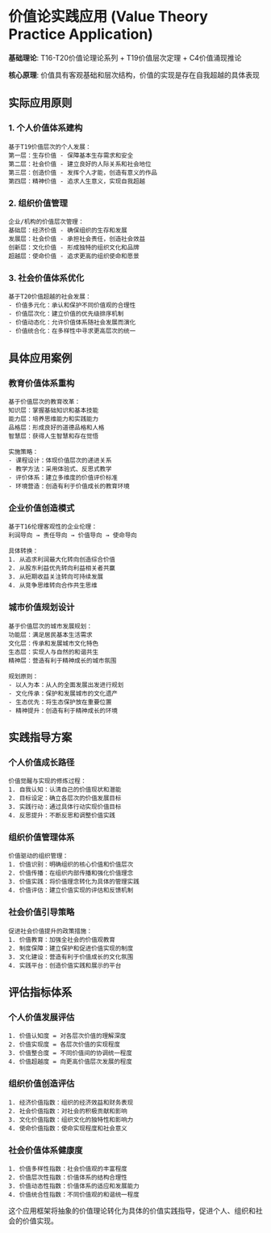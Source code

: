 # 价值论实践应用 (Value Theory Practice Application)  

**基础理论**: T16-T20价值论理论系列 + T19价值层次定理 + C4价值涌现推论  

**核心原理**: 价值具有客观基础和层次结构，价值的实现是存在自我超越的具体表现  

## 实际应用原则  

### 1. 个人价值体系建构  
```  
基于T19价值层次的个人发展：  
第一层：生存价值 - 保障基本生存需求和安全  
第二层：社会价值 - 建立良好的人际关系和社会地位  
第三层：创造价值 - 发挥个人才能，创造有意义的作品  
第四层：精神价值 - 追求人生意义，实现自我超越  
```  

### 2. 组织价值管理  
```  
企业/机构的价值层次管理：  
基础层：经济价值 - 确保组织的生存和发展  
发展层：社会价值 - 承担社会责任，创造社会效益  
创新层：文化价值 - 形成独特的组织文化和品牌  
超越层：使命价值 - 追求更高的组织使命和愿景  
```  

### 3. 社会价值体系优化  
```  
基于T20价值超越的社会发展：  
- 价值多元化：承认和保护不同价值观的合理性  
- 价值层次化：建立价值的优先级排序机制  
- 价值动态化：允许价值体系随社会发展而演化  
- 价值统合化：在多样性中寻求更高层次的统一  
```  

## 具体应用案例  

### 教育价值体系重构  
```  
基于价值层次的教育改革：  
知识层：掌握基础知识和基本技能  
能力层：培养思维能力和实践能力  
品格层：形成良好的道德品格和人格  
智慧层：获得人生智慧和存在觉悟  

实施策略：  
- 课程设计：体现价值层次的递进关系  
- 教学方法：采用体验式、反思式教学  
- 评价体系：建立多维度的价值评价标准  
- 环境营造：创造有利于价值成长的教育环境  
```  

### 企业价值创造模式  
```  
基于T16伦理客观性的企业伦理：  
利润导向 → 责任导向 → 价值导向 → 使命导向  

具体转换：  
1. 从追求利润最大化转向创造综合价值  
2. 从股东利益优先转向利益相关者共赢  
3. 从短期收益关注转向可持续发展  
4. 从竞争思维转向合作共生思维  
```  

### 城市价值规划设计  
```  
基于价值层次的城市发展规划：  
功能层：满足居民基本生活需求  
文化层：传承和发展城市文化特色  
生态层：实现人与自然的和谐共生  
精神层：营造有利于精神成长的城市氛围  

规划原则：  
- 以人为本：从人的全面发展出发进行规划  
- 文化传承：保护和发展城市的文化遗产  
- 生态优先：将生态保护放在重要位置  
- 精神提升：创造有利于精神成长的环境  
```  

## 实践指导方案  

### 个人价值成长路径  
```  
价值觉醒与实现的修炼过程：  
1. 自我认知：认清自己的价值现状和潜能  
2. 目标设定：确立各层次的价值发展目标  
3. 实践行动：通过具体行动实现价值目标  
4. 反思提升：不断反思和调整价值实践  
```  

### 组织价值管理体系  
```  
价值驱动的组织管理：  
1. 价值识别：明确组织的核心价值和价值层次  
2. 价值传播：在组织内部传播和强化价值理念  
3. 价值实践：将价值理念转化为具体的管理实践  
4. 价值评估：建立价值实现的评估和反馈机制  
```  

### 社会价值引导策略  
```  
促进社会价值提升的政策措施：  
1. 价值教育：加强全社会的价值观教育  
2. 制度保障：建立保护和促进价值实现的制度  
3. 文化建设：营造有利于价值成长的文化氛围  
4. 实践平台：创造价值实践和展示的平台  
```  

## 评估指标体系  

### 个人价值发展评估  
```  
1. 价值认知度 = 对各层次价值的理解深度  
2. 价值实现度 = 各层次价值的实现程度  
3. 价值整合度 = 不同价值间的协调统一程度  
4. 价值超越度 = 向更高价值层次发展的程度  
```  

### 组织价值创造评估  
```  
1. 经济价值指数：组织的经济效益和财务表现  
2. 社会价值指数：对社会的积极贡献和影响  
3. 文化价值指数：组织文化的独特性和影响力  
4. 使命价值指数：使命实现程度和社会意义  
```  

### 社会价值体系健康度  
```  
1. 价值多样性指数：社会价值观的丰富程度  
2. 价值层次性指数：价值体系的结构合理性  
3. 价值动态性指数：价值体系的适应和发展能力  
4. 价值统合性指数：不同价值观的和谐统一程度  
```  

这个应用框架将抽象的价值理论转化为具体的价值实践指导，促进个人、组织和社会的价值实现。  